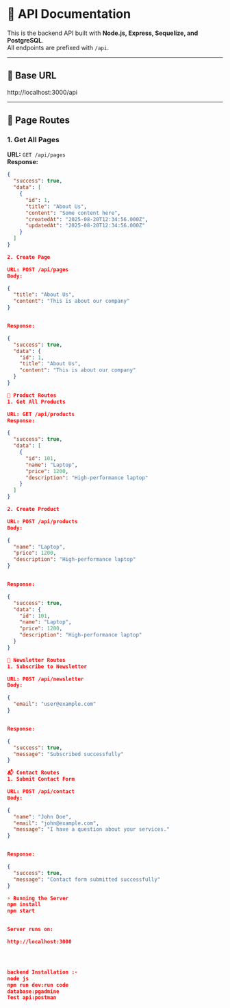# 📌 API Documentation

This is the backend API built with **Node.js, Express, Sequelize, and PostgreSQL**.  
All endpoints are prefixed with `/api`.

---

## 🔗 Base URL

http://localhost:3000/api


---

## 📄 Page Routes

### 1. Get All Pages
**URL:** `GET /api/pages`  
**Response:**
```json
{
  "success": true,
  "data": [
    {
      "id": 1,
      "title": "About Us",
      "content": "Some content here",
      "createdAt": "2025-08-20T12:34:56.000Z",
      "updatedAt": "2025-08-20T12:34:56.000Z"
    }
  ]
}

2. Create Page

URL: POST /api/pages
Body:

{
  "title": "About Us",
  "content": "This is about our company"
}


Response:

{
  "success": true,
  "data": {
    "id": 1,
    "title": "About Us",
    "content": "This is about our company"
  }
}

🛒 Product Routes
1. Get All Products

URL: GET /api/products
Response:

{
  "success": true,
  "data": [
    {
      "id": 101,
      "name": "Laptop",
      "price": 1200,
      "description": "High-performance laptop"
    }
  ]
}

2. Create Product

URL: POST /api/products
Body:

{
  "name": "Laptop",
  "price": 1200,
  "description": "High-performance laptop"
}


Response:

{
  "success": true,
  "data": {
    "id": 101,
    "name": "Laptop",
    "price": 1200,
    "description": "High-performance laptop"
  }
}

📰 Newsletter Routes
1. Subscribe to Newsletter

URL: POST /api/newsletter
Body:

{
  "email": "user@example.com"
}


Response:

{
  "success": true,
  "message": "Subscribed successfully"
}

📬 Contact Routes
1. Submit Contact Form

URL: POST /api/contact
Body:

{
  "name": "John Doe",
  "email": "john@example.com",
  "message": "I have a question about your services."
}


Response:

{
  "success": true,
  "message": "Contact form submitted successfully"
}

⚡ Running the Server
npm install
npm start


Server runs on:

http://localhost:3000




backend Installation :- 
node js
npm run dev:run code
database:pgadmine
Test api:postman